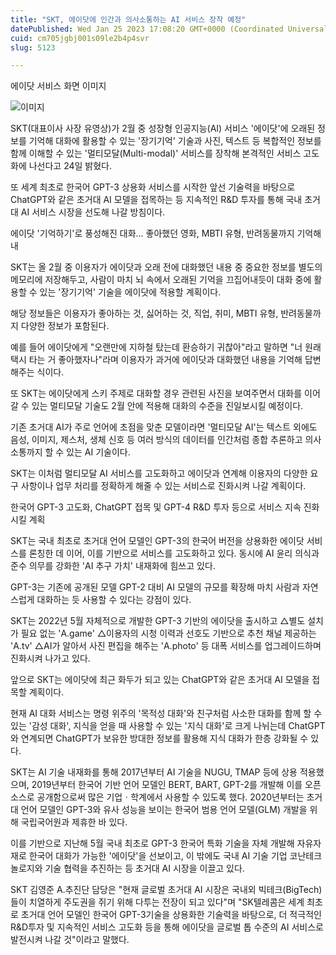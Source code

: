 ```yaml
---
title: "SKT, 에이닷에 인간과 의사소통하는 AI 서비스 장착 예정"
datePublished: Wed Jan 25 2023 17:08:20 GMT+0000 (Coordinated Universal Time)
cuid: cm705jgbj001s09le2b4p4svr
slug: 5123

---
```



에이닷 서비스 화면 이미지

![이미지](https://cdn.hashnode.com/res/hashnode/image/upload/v1739258390608/3b9299b7-6d12-4fbb-ba8a-21064af84fd8.jpeg)

SKT(대표이사 사장 유영상)가 2월 중 성장형 인공지능(AI) 서비스 '에이닷'에 오래된 정보를 기억해 대화에 활용할 수 있는 '장기기억' 기술과 사진, 텍스트 등 복합적인 정보를 함께 이해할 수 있는 '멀티모달(Multi-modal)' 서비스를 장착해 본격적인 서비스 고도화에 나선다고 24일 밝혔다.

또 세계 최초로 한국어 GPT-3 상용화 서비스를 시작한 앞선 기술력을 바탕으로 ChatGPT와 같은 초거대 AI 모델을 접목하는 등 지속적인 R&D 투자를 통해 국내 초거대 AI 서비스 시장을 선도해 나갈 방침이다.

에이닷 '기억하기'로 풍성해진 대화... 좋아했던 영화, MBTI 유형, 반려동물까지 기억해 내

SKT는 올 2월 중 이용자가 에이닷과 오래 전에 대화했던 내용 중 중요한 정보를 별도의 메모리에 저장해두고, 사람이 마치 뇌 속에서 오래된 기억을 끄집어내듯이 대화 중에 활용할 수 있는 '장기기억' 기술을 에이닷에 적용할 계획이다.

해당 정보들은 이용자가 좋아하는 것, 싫어하는 것, 직업, 취미, MBTI 유형, 반려동물까지 다양한 정보가 포함된다.

예를 들어 에이닷에게 "오랜만에 지하철 탔는데 환승하기 귀찮아"라고 말하면 "너 원래 택시 타는 거 좋아했자나"라며 이용자가 과거에 에이닷과 대화했던 내용을 기억해 답변해주는 식이다.

또 SKT는 에이닷에게 스키 주제로 대화할 경우 관련된 사진을 보여주면서 대화를 이어갈 수 있는 멀티모달 기술도 2월 안에 적용해 대화의 수준을 진일보시킬 예정이다.

기존 초거대 AI가 주로 언어에 초점을 맞춘 모델이라면 '멀티모달 AI'는 텍스트 외에도 음성, 이미지, 제스처, 생체 신호 등 여러 방식의 데이터를 인간처럼 종합 추론하고 의사소통까지 할 수 있는 AI 기술이다.

SKT는 이처럼 멀티모달 AI 서비스를 고도화하고 에이닷과 연계해 이용자의 다양한 요구 사항이나 업무 처리를 정확하게 해줄 수 있는 서비스로 진화시켜 나갈 계획이다.

한국어 GPT-3 고도화, ChatGPT 접목 및 GPT-4 R&D 투자 등으로 서비스 지속 진화시킬 계획

SKT는 국내 최초로 초거대 언어 모델인 GPT-3의 한국어 버전을 상용화한 에이닷 서비스를 론칭한 데 이어, 이를 기반으로 서비스를 고도화하고 있다. 동시에 AI 윤리 의식과 준수 의무를 강화한 'AI 추구 가치' 내재화에 힘쓰고 있다.

GPT-3는 기존에 공개된 모델 GPT-2 대비 AI 모델의 규모를 확장해 마치 사람과 자연스럽게 대화하는 듯 사용할 수 있다는 강점이 있다.

SKT는 2022년 5월 자체적으로 개발한 GPT-3 기반의 에이닷을 출시하고 △별도 설치가 필요 없는 'A.game' △이용자의 시청 이력과 선호도 기반으로 추천 채널 제공하는 'A.tv' △AI가 알아서 사진 편집을 해주는 'A.photo' 등 대폭 서비스를 업그레이드하며 진화시켜 나가고 있다.

앞으로 SKT는 에이닷에 최근 화두가 되고 있는 ChatGPT와 같은 초거대 AI 모델을 접목할 계획이다.

현재 AI 대화 서비스는 명령 위주의 '목적성 대화'와 친구처럼 사소한 대화를 함께 할 수 있는 '감성 대화', 지식을 얻을 때 사용할 수 있는 '지식 대화'로 크게 나뉘는데 ChatGPT와 연계되면 ChatGPT가 보유한 방대한 정보를 활용해 지식 대화가 한층 강화될 수 있다.

SKT는 AI 기술 내재화를 통해 2017년부터 AI 기술을 NUGU, TMAP 등에 상용 적용했으며, 2019년부터 한국어 기반 언어 모델인 BERT, BART, GPT-2를 개발해 이를 오픈 소스로 공개함으로써 많은 기업ㆍ학계에서 사용할 수 있도록 했다. 2020년부터는 초거대 언어 모델인 GPT-3와 유사 성능을 보이는 한국어 범용 언어 모델(GLM) 개발을 위해 국립국어원과 제휴한 바 있다.

이를 기반으로 지난해 5월 국내 최초로 GPT-3 한국어 특화 기술을 자체 개발해 자유자재로 한국어 대화가 가능한 '에이닷'을 선보이고, 이 밖에도 국내 AI 기술 기업 코난테크놀로지와 기술 협력을 추진하는 등 초거대 AI 시장을 이끌고 있다.

SKT 김영준 A.추진단 담당은 "현재 글로벌 초거대 AI 시장은 국내외 빅테크(BigTech)들이 치열하게 주도권을 쥐기 위해 다투는 전장이 되고 있다"며 "SK텔레콤은 세계 최초로 초거대 언어 모델인 한국어 GPT-3기술을 상용화한 기술력을 바탕으로, 더 적극적인 R&D투자 및 지속적인 서비스 고도화 등을 통해 에이닷을 글로벌 톱 수준의 AI 서비스로 발전시켜 나갈 것"이라고 말했다.